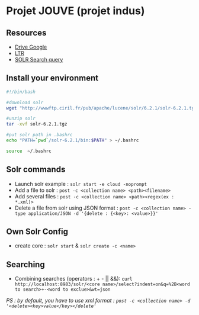 # Projet JOUVE (projet indus)

## Resources

- [Drive Google](https://drive.google.com/open?id=0B4HJ5bjgQWb-XzNKLWNCdDdKSHc)
- [LTR](https://lucidworks.com/blog/2016/08/17/learning-to-rank-solr/)
- [SOLR Search query](https://cwiki.apache.org/confluence/display/solr/Searching)


## Install your environment

```bash
#!/bin/bash

#download solr
wget "http://wwwftp.ciril.fr/pub/apache/lucene/solr/6.2.1/solr-6.2.1.tgz"

#unzip solr
tar -xvf solr-6.2.1.tgz

#put solr path in .bashrc
echo "PATH=`pwd`/solr-6.2.1/bin:$PATH" > ~/.bashrc

source  ~/.bashrc
```


## Solr commands

- Launch solr example : `solr start -e cloud -noprompt`
- Add a file to solr : `post -c <collection name> <path><filename>`
- Add several files : `post -c <collection name> <path><regex(ex : *.xml)>`
- Delete a file from solr using JSON format : `post -c <collection name> -type application/JSON -d '{delete : {<key>: <value>}}'`

## Own Solr Config
- create core : `solr start` & `solr create -c <name>`

## Searching

- Combining searches (operators : + - || &&): `curl http://localhost:8983/solr/<core name>/select?indent=on&q=%2B<word to search>+-<word to exclue>&wt=json`



*PS : by default, you have to use xml format : `post -c <collection name> -d '<delete><key>value</key></delete'`*
